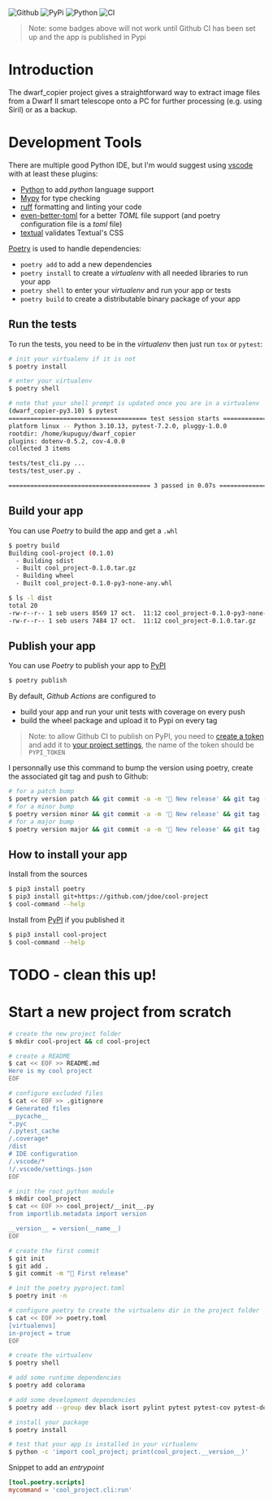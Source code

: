 ![Github](https://img.shields.io/github/tag/kupuguy/dwarf_copier.svg)
![PyPi](https://img.shields.io/pypi/v/dwarf_copier.svg)
![Python](https://img.shields.io/pypi/pyversions/dwarf_copier.svg)
![CI](https://github.com/kupuguy/dwarf_copier/actions/workflows/poetry.yml/badge.svg)

> Note: some badges above will not work until Github CI has been set up and the app is published in Pypi

# Introduction

The dwarf_copier project gives a straightforward way to extract image files from a Dwarf II smart telescope onto a PC for further processing (e.g. using Siril) or as a backup.

# Development Tools

There are multiple good Python IDE, but I'm would suggest using [vscode](https://code.visualstudio.com/) with at least these plugins:

- [Python](vscode:extension/ms-python.python) to add _python_ language support
- [Mypy](vscode:extension/ms-python.mypy-type-checker) for type checking
- [ruff](vscode:extension/charliermarsh.ruff) formatting and linting your code
- [even-better-toml](vscode:extension/tamasfe.even-better-toml) for a better _TOML_ file support (and poetry configuration file is a _toml_ file)
- [textual](vscode:extension/Textualize.textual-syntax-highlighter) validates Textual's CSS

[Poetry](https://python-poetry.org) is used to handle dependencies:

- `poetry add` to add a new dependencies
- `poetry install` to create a _virtualenv_ with all needed libraries to run your app
- `poetry shell` to enter your _virtualenv_ and run your app or tests
- `poetry build` to create a distributable binary package of your app


## Run the tests

To run the tests, you need to be in the _virtualenv_ then just run `tox` or `pytest`:

```sh
# init your virtualenv if it is not
$ poetry install

# enter your virtualenv
$ poetry shell

# note that your shell prompt is updated once you are in a virtualenv
(dwarf_copier-py3.10) $ pytest
====================================== test session starts ======================================
platform linux -- Python 3.10.13, pytest-7.2.0, pluggy-1.0.0
rootdir: /home/kupuguy/dwarf_copier
plugins: dotenv-0.5.2, cov-4.0.0
collected 3 items

tests/test_cli.py ...                                                                     [ 66%]
tests/test_user.py .                                                                      [100%]

======================================= 3 passed in 0.07s =======================================
```

## Build your app

You can use _Poetry_ to build the app and get a `.whl`

```sh
$ poetry build
Building cool-project (0.1.0)
  - Building sdist
  - Built cool_project-0.1.0.tar.gz
  - Building wheel
  - Built cool_project-0.1.0-py3-none-any.whl

$ ls -l dist
total 20
-rw-r--r-- 1 seb users 8569 17 oct.  11:12 cool_project-0.1.0-py3-none-any.whl
-rw-r--r-- 1 seb users 7484 17 oct.  11:12 cool_project-0.1.0.tar.gz
```

## Publish your app

You can use _Poetry_ to publish your app to [PyPI](https://pypi.org)

```sh
$ poetry publish
```

By default, _Github Actions_ are configured to

- build your app and run your unit tests with coverage on every push
- build the wheel package and upload it to Pypi on every tag

> Note: to allow Github CI to publish on PyPI, you need to [create a token](https://pypi.org/manage/account/token/) and add it to [your project settings](https://github.com/essembeh/python-dwarf_copier/settings/secrets/actions), the name of the token should be `PYPI_TOKEN`

I personnally use this command to bump the version using poetry, create the associated git tag and push to Github:

```sh
# for a patch bump
$ poetry version patch && git commit -a -m '🔖 New release' && git tag -f $(poetry version -s) && git push --tags
# for a minor bump
$ poetry version minor && git commit -a -m '🔖 New release' && git tag -f $(poetry version -s) && git push --tags
# for a major bump
$ poetry version major && git commit -a -m '🔖 New release' && git tag -f $(poetry version -s) && git push --tags
```

## How to install your app

Install from the sources

```sh
$ pip3 install poetry
$ pip3 install git+https://github.com/jdoe/cool-project
$ cool-command --help
```

Install from [PyPI](https://pypi.org/) if you published it

```sh
$ pip3 install cool-project
$ cool-command --help
```

# TODO - clean this up!
# Start a new project from scratch

```sh
# create the new project folder
$ mkdir cool-project && cd cool-project

# create a README
$ cat << EOF >> README.md
Here is my cool project
EOF

# configure excluded files
$ cat << EOF >> .gitignore
# Generated files
__pycache__
*.pyc
/.pytest_cache
/.coverage*
/dist
# IDE configuration
/.vscode/*
!/.vscode/settings.json
EOF

# init the root python module
$ mkdir cool_project
$ cat << EOF >> cool_project/__init__.py
from importlib.metadata import version

__version__ = version(__name__)
EOF

# create the first commit
$ git init
$ git add .
$ git commit -m "🚀 First release"

# init the poetry pyproject.toml
$ poetry init -n

# configure poetry to create the virtualenv dir in the project folder
$ cat << EOF >> poetry.toml
[virtualenvs]
in-project = true
EOF

# create the virtualenv
$ poetry shell

# add some runtime dependencies
$ poetry add colorama

# add some development dependencies
$ poetry add --group dev black isort pylint pytest pytest-cov pytest-dotenv

# install your package
$ poetry install

# test that your app is installed in your virtualenv
$ python -c 'import cool_project; print(cool_project.__version__)'

```

Snippet to add an _entrypoint_

```toml
[tool.poetry.scripts]
mycommand = 'cool_project.cli:run'
```

